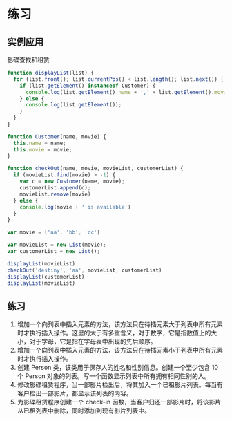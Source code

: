 # 练习

## 实例应用

影碟查找和租赁

```javascript
function displayList(list) {
  for (list.front(); list.currentPos() < list.length(); list.next()) {
    if (list.getElement() instanceof Customer) {
      console.log(list.getElement().name + ',' + list.getElement().movie);
    } else {
      console.log(list.getElement());
    }
  }
}

function Customer(name, movie) {
  this.name = name;
  this.movie = movie;
}

function checkOut(name, movie, movieList, customerList) {
  if (movieList.find(movie) > -1) {
    var c = new Customer(name, movie);
    customerList.append(c);
    movieList.remove(movie)
  } else {
    console.log(movie + ' is available')
  }
}

var movie = ['aa', 'bb', 'cc']

var movieList = new List(movie);
var customerList = new List();

displayList(movieList)
checkOut('destiny', 'aa', movieList, customerList)
displayList(customerList)
displayList(movieList)
```

## 练习

1. 增加一个向列表中插入元素的方法，该方法只在待插元素大于列表中所有元素时才执行插入操作。这里的大于有多重含义，对于数字，它是指数值上的大小，对于字母，它是指在字母表中出现的先后顺序。
2. 增加一个向列表中插入元素的方法，该方法只在待插元素小于列表中所有元素时才执行插入操作。
3. 创建 Person 类，该类用于保存人的姓名和性别信息。创建一个至少包含 10 个 Person 对象的列表。写一个函数显示列表中所有拥有相同性别的人。
4. 修改影碟租赁程序，当一部影片检出后，将其加入一个已租影片列表。每当有客户检出一部影片，都显示该列表的内容。
5. 为影碟租赁程序创建一个 check-in 函数，当客户归还一部影片时，将该影片从已租列表中删除，同时添加到现有影片列表中。

